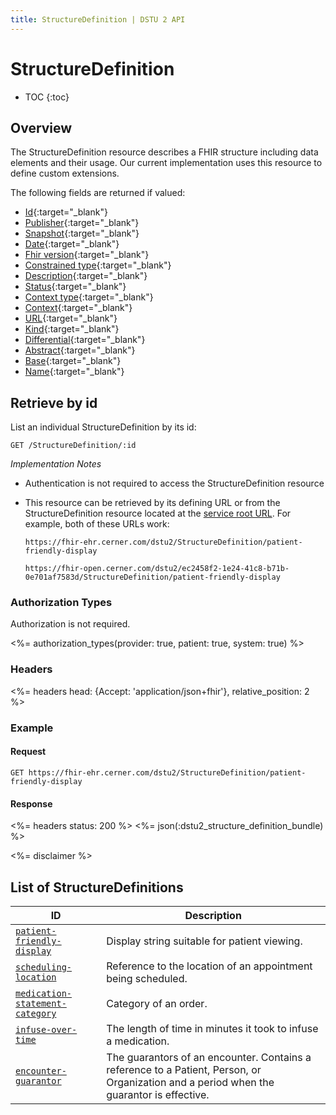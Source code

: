 ```yaml
---
title: StructureDefinition | DSTU 2 API
---
```


# StructureDefinition

* TOC
{:toc}

## Overview

The StructureDefinition resource describes a FHIR structure including data elements and their usage. Our current implementation uses this resource to define custom extensions.

The following fields are returned if valued:

* [Id](http://hl7.org/fhir/dstu2/resource-definitions.html#Resource.id){:target="_blank"}
* [Publisher](http://hl7.org/fhir/DSTU2/structuredefinition-definitions.html#StructureDefinition.publisher){:target="_blank"}
* [Snapshot](http://hl7.org/fhir/DSTU2/structuredefinition-definitions.html#StructureDefinition.snapshot){:target="_blank"}
* [Date](http://hl7.org/fhir/DSTU2/structuredefinition-definitions.html#StructureDefinition.date){:target="_blank"}
* [Fhir version](http://hl7.org/fhir/DSTU2/structuredefinition-definitions.html#StructureDefinition.fhirVersion){:target="_blank"}
* [Constrained type](http://hl7.org/fhir/DSTU2/structuredefinition-definitions.html#StructureDefinition.constrainedType){:target="_blank"}
* [Description](http://hl7.org/fhir/DSTU2/structuredefinition-definitions.html#StructureDefinition.description){:target="_blank"}
* [Status](http://hl7.org/fhir/DSTU2/structuredefinition-definitions.html#StructureDefinition.status){:target="_blank"}
* [Context type](http://hl7.org/fhir/DSTU2/structuredefinition-definitions.html#StructureDefinition.contextType){:target="_blank"}
* [Context](http://hl7.org/fhir/DSTU2/structuredefinition-definitions.html#StructureDefinition.context){:target="_blank"}
* [URL](http://hl7.org/fhir/DSTU2/structuredefinition-definitions.html#StructureDefinition.url){:target="_blank"}
* [Kind](http://hl7.org/fhir/DSTU2/structuredefinition-definitions.html#StructureDefinition.kind){:target="_blank"}
* [Differential](http://hl7.org/fhir/DSTU2/structuredefinition-definitions.html#StructureDefinition.differential){:target="_blank"}
* [Abstract](http://hl7.org/fhir/DSTU2/structuredefinition-definitions.html#StructureDefinition.abstract){:target="_blank"}
* [Base](http://hl7.org/fhir/DSTU2/structuredefinition-definitions.html#StructureDefinition.base){:target="_blank"}
* [Name](http://hl7.org/fhir/DSTU2/structuredefinition-definitions.html#StructureDefinition.name){:target="_blank"}

## Retrieve by id

List an individual StructureDefinition by its id:

    GET /StructureDefinition/:id

_Implementation Notes_

* Authentication is not required to access the StructureDefinition resource
* This resource can be retrieved by its defining URL or from the StructureDefinition resource located at the [service root URL](../../#service-root-url). For example, both of these URLs work:

    `https://fhir-ehr.cerner.com/dstu2/StructureDefinition/patient-friendly-display`

    `https://fhir-open.cerner.com/dstu2/ec2458f2-1e24-41c8-b71b-0e701af7583d/StructureDefinition/patient-friendly-display`

### Authorization Types

Authorization is not required.

<%= authorization_types(provider: true, patient: true, system: true) %>

### Headers

<%= headers head: {Accept: 'application/json+fhir'}, relative_position: 2 %>

### Example


#### Request

    GET https://fhir-ehr.cerner.com/dstu2/StructureDefinition/patient-friendly-display

#### Response

<%= headers status: 200 %>
<%= json(:dstu2_structure_definition_bundle) %>

<%= disclaimer %>

## List of StructureDefinitions

ID                                |  Description
----------------------------------|----------------------------------------------
[`patient-friendly-display`]      |  Display string suitable for patient viewing.
[`scheduling-location`]           |  Reference to the location of an appointment being scheduled.
[`medication-statement-category`] |  Category of an order.
[`infuse-over-time`]              |  The length of time in minutes it took to infuse a medication.
[`encounter-guarantor`]           |  The guarantors of an encounter. Contains a reference to a Patient, Person, or Organization and a period when the guarantor is effective.

[`patient-friendly-display`]: https://fhir-ehr.cerner.com/dstu2/StructureDefinition/patient-friendly-display?_format=json
[`scheduling-location`]: https://fhir-ehr.cerner.com/dstu2/StructureDefinition/scheduling-location?_format=json
[`medication-statement-category`]: https://fhir-ehr.cerner.com/dstu2/StructureDefinition/medication-statement-category?_format=json
[`infuse-over-time`]: https://fhir-ehr.cerner.com/dstu2/StructureDefinition/infuse-over-time?_format=json
[`encounter-guarantor`]: https://fhir-ehr.cerner.com/dstu2/StructureDefinition/encounter-guarantor?_format=json
